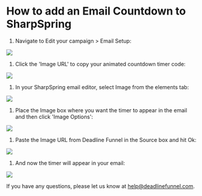 # How to add an Email Countdown to SharpSpring

1. Navigate to Edit your campaign &gt; Email Setup:

![](https://s3.amazonaws.com/helpscout.net/docs/assets/53974d6ce4b0c76107b109d1/images/5b69e0af2c7d3a03f89d70ef/file-kNTrJGN0E3.png)

1. Click the 'Image URL' to copy your animated countdown timer code:

![](https://s3.amazonaws.com/helpscout.net/docs/assets/53974d6ce4b0c76107b109d1/images/5b69e0b90428631d7a89bd17/file-sSlrcN7lph.png)

1. In your SharpSpring email editor, select Image from the elements tab:

![](https://s3.amazonaws.com/helpscout.net/docs/assets/53974d6ce4b0c76107b109d1/images/5b69e2482c7d3a03f89d7100/file-FAFrvo7QzZ.png)

1. Place the Image box where you want the timer to appear in the email and then click 'Image Options':

![](https://s3.amazonaws.com/helpscout.net/docs/assets/53974d6ce4b0c76107b109d1/images/5b69e2542c7d3a03f89d7102/file-p5qvP7D0rA.png)

1. Paste the Image URL from Deadline Funnel in the Source box and hit Ok:

![](https://s3.amazonaws.com/helpscout.net/docs/assets/53974d6ce4b0c76107b109d1/images/5b69e2772c7d3a03f89d7105/file-A2Tkb9vX1x.png)

1. And now the timer will appear in your email:

![](https://s3.amazonaws.com/helpscout.net/docs/assets/53974d6ce4b0c76107b109d1/images/5b69e29e2c7d3a03f89d710b/file-fr7Zwdja97.png)

If you have any questions, please let us know at [help@deadlinefunnel.com](mailto:mailto:help@deadlinefunnel.com).

